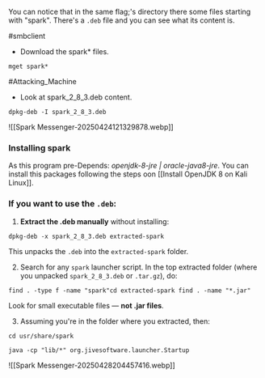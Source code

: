 You can notice that in the same flag;'s directory there some files starting with "spark".
There's a `.deb` file and you can see what its content is.

#smbclient 
- Download the spark* files.
```
mget spark*
```

#Attacking_Machine 
- Look at spark_2_8_3.deb content.
```
dpkg-deb -I spark_2_8_3.deb
```

![[Spark Messenger-20250424121329878.webp]]

### Installing spark

As this program pre-Depends: *openjdk-8-jre | oracle-java8-jre*. You can install this packages following the steps oon [[Install OpenJDK 8 on Kali Linux]].

### If you want to use the `.deb`:

1. **Extract the .deb manually** without installing:
```
dpkg-deb -x spark_2_8_3.deb extracted-spark
```


This unpacks the `.deb` into the `extracted-spark` folder.

2. Search for any `spark` launcher script. In the top extracted folder (where you unpacked `spark_2_8_3.deb` or `.tar.gz`), do:

```
find . -type f -name "spark"cd extracted-spark find . -name "*.jar"
```

Look for small executable files — **not .jar files**.

3. Assuming you're in the folder where you extracted, then:
```
cd usr/share/spark

java -cp "lib/*" org.jivesoftware.launcher.Startup
```

![[Spark Messenger-20250428204457416.webp]]



